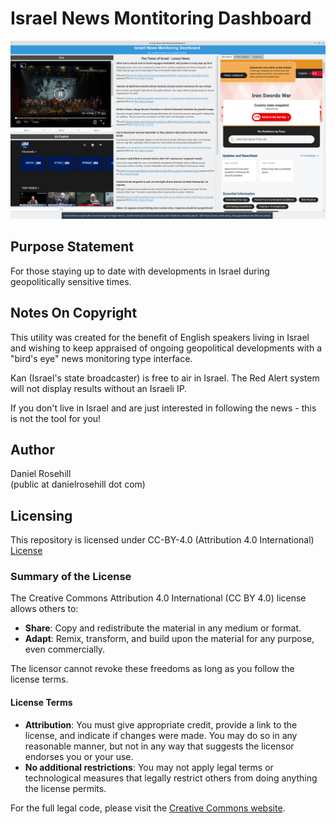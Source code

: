 # Israel News Montitoring Dashboard

 ![alt text](Screenshots/v2.png)

## Purpose Statement

For those staying up to date with developments in Israel during geopolitically sensitive times.

## Notes On Copyright

This utility was created for the benefit of English speakers living in Israel and wishing to keep appraised of ongoing geopolitical developments with a "bird's eye" news monitoring type interface. 

Kan (Israel's state broadcaster) is free to air in Israel. The Red Alert system will not display results without an Israeli IP.

If you don't live in Israel and are just interested in following the news - this is not the tool for you!

## Author

Daniel Rosehill  
(public at danielrosehill dot com)

## Licensing

This repository is licensed under CC-BY-4.0 (Attribution 4.0 International) 
[License](https://creativecommons.org/licenses/by/4.0/)

### Summary of the License
The Creative Commons Attribution 4.0 International (CC BY 4.0) license allows others to:
- **Share**: Copy and redistribute the material in any medium or format.
- **Adapt**: Remix, transform, and build upon the material for any purpose, even commercially.

The licensor cannot revoke these freedoms as long as you follow the license terms.

#### License Terms
- **Attribution**: You must give appropriate credit, provide a link to the license, and indicate if changes were made. You may do so in any reasonable manner, but not in any way that suggests the licensor endorses you or your use.
- **No additional restrictions**: You may not apply legal terms or technological measures that legally restrict others from doing anything the license permits.

For the full legal code, please visit the [Creative Commons website](https://creativecommons.org/licenses/by/4.0/legalcode).